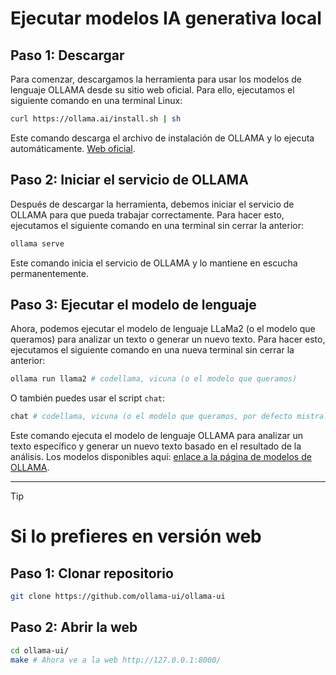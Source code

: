 # Ejecutar modelos IA generativa local

## Paso 1: Descargar

Para comenzar, descargamos la herramienta para usar los modelos de lenguaje OLLAMA desde su sitio web oficial. Para ello, ejecutamos el siguiente comando en una terminal Linux:

```bash
curl https://ollama.ai/install.sh | sh
```

Este comando descarga el archivo de instalación de OLLAMA y lo ejecuta automáticamente. [Web oficial](https://ollama.ai/download/linux).

## Paso 2: Iniciar el servicio de OLLAMA

Después de descargar la herramienta, debemos iniciar el servicio de OLLAMA para que pueda trabajar correctamente. Para hacer esto, ejecutamos el siguiente comando en una terminal sin cerrar la anterior:

```bash
ollama serve
```

Este comando inicia el servicio de OLLAMA y lo mantiene en escucha permanentemente.

## Paso 3: Ejecutar el modelo de lenguaje

Ahora, podemos ejecutar el modelo de lenguaje LLaMa2 (o el modelo que queramos) para analizar un texto o generar un nuevo texto. Para hacer esto, ejecutamos el siguiente comando en una nueva terminal sin cerrar la anterior:

```bash
ollama run llama2 # codellama, vicuna (o el modelo que queramos)
```
O también puedes usar el script `chat`:
```bash
chat # codellama, vicuna (o el modelo que queramos, por defecto mistral)
```
Este comando ejecuta el modelo de lenguaje OLLAMA para analizar un texto específico y generar un nuevo texto basado en el resultado de la análisis. Los modelos disponibles aquí: [enlace a la página de modelos de OLLAMA](https://ollama.ai/library).

---

> [!TIP]
> # Si lo prefieres en versión web

## Paso 1: Clonar repositorio

```bash
git clone https://github.com/ollama-ui/ollama-ui
```

## Paso 2: Abrir la web
```bash
cd ollama-ui/
make # Ahora ve a la web http://127.0.0.1:8000/
```
